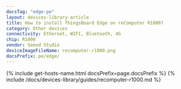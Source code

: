 ```yaml
---
docsTag: "edge-pe"
layout: devices-library-article
title: How to install ThingsBoard Edge on reComputer R1000?
category: Other devices
connectivity: Ethernet, WIFI, Bluetooth, 4G
chip: R1000
vendor: Seeed Studio
deviceImageFileName: recomputer-r1000.png
docsPrefix: pe/edge/
---
```


{% include get-hosts-name.html docsPrefix=page.docsPrefix %}
{% include /docs/devices-library/guides/recomputer-r1000.md %}
